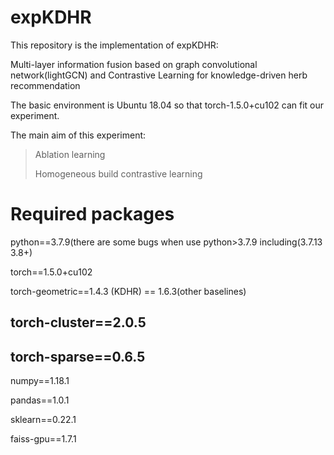 # expKDHR

This repository is the implementation of expKDHR:

Multi-layer information fusion based on graph convolutional network(lightGCN) and Contrastive Learning for knowledge-driven herb recommendation

The basic environment is Ubuntu 18.04 so that torch-1.5.0+cu102 can fit our experiment.

The main aim of this experiment:
>Ablation learning
>
>Homogeneous build contrastive learning

# Required packages

python==3.7.9(there are some bugs when use python>3.7.9 including(3.7.13 3.8+)

torch==1.5.0+cu102

torch-geometric==1.4.3 (KDHR) == 1.6.3(other baselines)

## torch-cluster==2.0.5

## torch-sparse==0.6.5

numpy==1.18.1

pandas==1.0.1

sklearn==0.22.1

faiss-gpu==1.7.1
